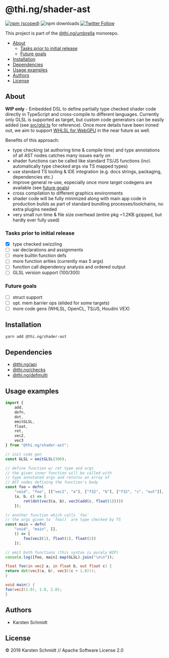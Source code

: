 # @thi.ng/shader-ast

[![npm (scoped)](https://img.shields.io/npm/v/@thi.ng/shader-ast.svg)](https://www.npmjs.com/package/@thi.ng/shader-ast)
![npm downloads](https://img.shields.io/npm/dm/@thi.ng/shader-ast.svg)
[![Twitter Follow](https://img.shields.io/twitter/follow/thing_umbrella.svg?style=flat-square&label=twitter)](https://twitter.com/thing_umbrella)

This project is part of the
[@thi.ng/umbrella](https://github.com/thi-ng/umbrella/) monorepo.

<!-- TOC depthFrom:2 depthTo:3 -->

- [About](#about)
    - [Tasks prior to initial release](#tasks-prior-to-initial-release)
    - [Future goals](#future-goals)
- [Installation](#installation)
- [Dependencies](#dependencies)
- [Usage examples](#usage-examples)
- [Authors](#authors)
- [License](#license)

<!-- /TOC -->

## About

**WIP only** - Embedded DSL to define partially type checked shader code
directly in TypeScript and cross-compile to different languages.
Currently only GLSL is supported as target, but custom code generators
can be easily added (see
[src/glsl.ts](https://github.com/thi-ng/umbrella/tree/feature/webgl/packages/shader-ast/src/glsl.ts)
for reference). Once more details have been ironed out, we aim to
support [WHLSL for WebGPU](https://github.com/gpuweb/WHLSL) in the near future as well.

Benefits of this approach:

- type checking (at authoring time & compile time) and type annotations
  of all AST nodes catches many issues early on
- shader functions can be called like standard TS/JS functions (incl.
  automatically type checked args via TS mapped types)
- use standard TS tooling & IDE integration (e.g. docs strings, packaging, dependencies etc.)
- improve general re-use, especially once more target codegens are
  available (see [future goals](#future-goals))
- cross compilation to different graphics environments
- shader code will be fully minimized along with main app code in
  production builds as part of standard bundling processes/toolchains,
  no extra plugins needed
- very small run time & file size overhead (entire pkg ~1.2KB gzipped, but hardly ever fully used)

### Tasks prior to initial release

- [x] type checked swizzling
- [ ] var declarations and assignments
- [ ] more builtin function defs
- [ ] more function arities (currently max 5 args)
- [ ] function call dependency analysis and ordered output
- [ ] GLSL version support (100/300)

### Future goals

- [ ] struct support
- [ ] opt. mem barrier ops (elided for some targets)
- [ ] more code gens (WHLSL, OpenCL, TS/JS, Houdini VEX)

## Installation

```bash
yarn add @thi.ng/shader-ast
```

## Dependencies

- [@thi.ng/api](https://github.com/thi-ng/umbrella/tree/master/packages/api)
- [@thi.ng/checks](https://github.com/thi-ng/umbrella/tree/master/packages/checks)
- [@thi.ng/defmulti](https://github.com/thi-ng/umbrella/tree/master/packages/defmulti)

## Usage examples

```ts
import {
    add,
    defn,
    dot,
    emitGLSL,
    float,
    ret,
    vec2,
    vec3
} from "@thi.ng/shader-ast";

// init code gen
const GLSL = emitGLSL(300);

// define function w/ ret type and args
// the given inner function will be called with
// type annotated args and returns an array of
// AST nodes defining the function's body
const foo = defn(
    "void", "foo", [["vec2", "a"], ["f32", "b"], ["f32", "c", "out"]],
    (a, b, c) => [
        ret(dot(vec3(a, b), vec3(add(c, float(1)))))
    ]);

// another function which calls `foo`
// the args given to `foo()` are type checked by TS
const main = defn(
    "void", "main", [],
    () => [
        foo(vec2(1), float(1), float(2))
    ]);

// emit both functions (this syntax is purely WIP)
console.log([foo, main].map(GLSL).join("\n\n"));
```

```glsl
float foo(in vec2 a, in float b, out float c) {
return dot(vec3(a, b), vec3((c + 1.0)));
}

void main() {
foo(vec2(1.0), 1.0, 2.0);
}
```

## Authors

- Karsten Schmidt

## License

&copy; 2019 Karsten Schmidt // Apache Software License 2.0

